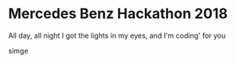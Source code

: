 # Mercedes Benz Hackathon 2018

All day, all night
I got the lights in my eyes, and I'm coding' for you


simge
